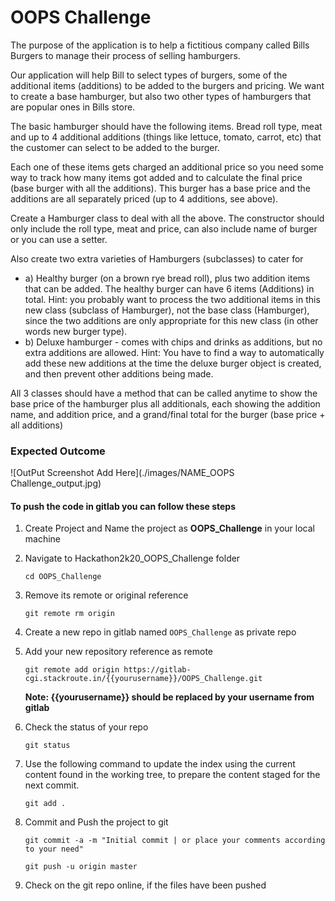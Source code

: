 # OOPS Challenge

The purpose of the application is to help a fictitious company called Bills Burgers to manage their process of selling hamburgers.

Our application will help Bill to select types of burgers, some of the additional items (additions) to be added to the burgers and pricing. We want to create a base hamburger, but also two other types of hamburgers that are popular ones in Bills store.


The basic hamburger should have the following items. Bread roll type, meat and up to 4 additional additions (things like lettuce, tomato, carrot, etc) that the customer can select to be added to the burger.


Each one of these items gets charged an additional price so you need some way to track how many items got added and to calculate the final price (base burger with all the additions). This burger has a base price and the additions are all separately priced (up to 4 additions, see above).

Create a Hamburger class to deal with all the above. The constructor should only include the roll type, meat and price, can also include name of burger or you can use a setter.

Also create two extra varieties of Hamburgers (subclasses) to cater for


  - a)	Healthy burger (on a brown rye bread roll), plus two addition items that can be added. The healthy burger can have 6 items (Additions) in total. Hint: you probably want to process the two additional items in this new class (subclass of Hamburger), not the base class (Hamburger), since the two additions are only appropriate for this new class (in other words new burger type).
  - b)	Deluxe hamburger - comes with chips and drinks as additions, but no extra additions are allowed. Hint: You have to find a way to automatically add these new additions at the time the deluxe burger object is created, and then prevent other additions being made.
  
All 3 classes should have a method that can be called anytime to show the base price of the hamburger plus all additionals, each showing the addition name, and addition price, and a grand/final total for the burger (base price + all additions)


### Expected Outcome 

![OutPut Screenshot Add Here](./images/NAME_OOPS Challenge_output.jpg)

#### To push the code in gitlab you can follow these steps

1. Create Project and Name the project as  **OOPS_Challenge** in your local machine

2. Navigate to Hackathon2k20_OOPS_Challenge folder

    `cd OOPS_Challenge`

3. Remove its remote or original reference

     `git remote rm origin`

4. Create a new repo in gitlab named `OOPS_Challenge` as private repo

5. Add your new repository reference as remote

     `git remote add origin https://gitlab-cgi.stackroute.in/{{yourusername}}/OOPS_Challenge.git`

     **Note: {{yourusername}} should be replaced by your username from gitlab**

5. Check the status of your repo 
     
     `git status`

6. Use the following command to update the index using the current content found in the working tree, to prepare the content staged for the next commit.

     `git add .`
 
7. Commit and Push the project to git

     `git commit -a -m "Initial commit | or place your comments according to your need"`

     `git push -u origin master`

8. Check on the git repo online, if the files have been pushed